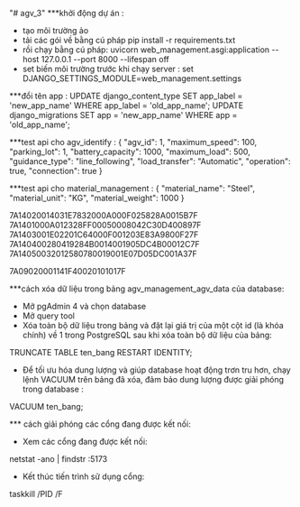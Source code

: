 "# agv_3" 
***khởi động dự án : 
- tạo môi trường ảo
- tải các gói về bằng cú pháp pip install -r requirements.txt
- rồi chạy bằng cú pháp: uvicorn web_management.asgi:application --host 127.0.0.1 --port 8000 --lifespan off
- set biến môi trường trước khi chạy server : set DJANGO_SETTINGS_MODULE=web_management.settings

***đổi tên app :
   UPDATE django_content_type SET app_label = 'new_app_name' WHERE app_label = 'old_app_name';
   UPDATE django_migrations SET app = 'new_app_name' WHERE app = 'old_app_name';


***test api cho agv_identify :
{
         "agv_id": 1,
         "maximum_speed": 100,
         "parking_lot": 1,
         "battery_capacity": 1000,
         "maximum_load": 500,
         "guidance_type": "line_following",
         "load_transfer": "Automatic",
         "operation": true,
         "connection": true
     }

***test api cho material_management :
     {
         "material_name": "Steel",
         "material_unit": "KG",
         "material_weight": 1000
     }

7A14020014031E7832000A000F025828A0015B7F
7A1401000A012328FF00050008042C30D400897F
7A1403001E02201C64000F001203E83A9800F27F
7A140400280419284B0014001905DC4B00012C7F
7A14050032012580780019001E07D05DC001A37F

7A09020001141F40020101017F

***cách xóa dữ liệu trong bảng agv_management_agv_data của database:
- Mở pgAdmin 4 và chọn database
- Mở query tool
- Xóa toàn bộ dữ liệu trong bảng và đặt lại giá trị của một cột id (là khóa chính) về 1 trong PostgreSQL sau khi xóa toàn bộ dữ liệu của bảng:

TRUNCATE TABLE ten_bang RESTART IDENTITY;

- Để tối ưu hóa dung lượng và giúp database hoạt động trơn tru hơn, chạy lệnh VACUUM trên bảng đã xóa, đảm bảo dung lượng được giải phóng trong database :

VACUUM ten_bang;

*** cách giải phóng các cổng đang được kết nối:
- Xem các cổng đang được kết nối: 

netstat -ano | findstr :5173

- Kết thúc tiến trình sử dụng cổng: 

taskkill /PID <PID> /F
